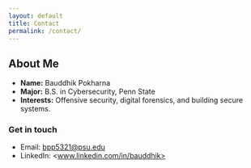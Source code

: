 ```yaml
---
layout: default
title: Contact
permalink: /contact/
---
```

## About Me

- **Name:** Bauddhik Pokharna  
- **Major:** B.S. in Cybersecurity, Penn State  
- **Interests:** Offensive security, digital forensics, and building secure systems.

### Get in touch
- Email: <bpp5321@psu.edu>
- LinkedIn: <www.linkedin.com/in/bauddhik>
